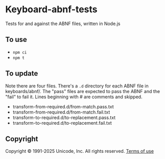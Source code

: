 # Keyboard-abnf-tests

Tests for and against the ABNF files, written in Node.js

## To use

- `npm ci`
- `npm t`

## To update

Note there are four files. There's a `.d` directory for each ABNF file in keyboards/abnf/.  The "pass" files are expected to pass the ABNF and the "fail" to fail it.  Lines beginning with # are comments and skipped.

- transform-from-required.d/from-match.pass.txt
- transform-from-required.d/from-match.fail.txt
- transform-to-required.d/to-replacement.pass.txt
- transform-to-required.d/to-replacement.fail.txt

## Copyright

Copyright &copy; 1991-2025 Unicode, Inc.
All rights reserved.
[Terms of use](https://www.unicode.org/copyright.html)
